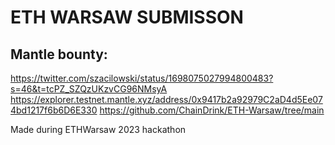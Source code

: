 # ETH WARSAW SUBMISSON


## Mantle bounty:
https://twitter.com/szacilowski/status/1698075027994800483?s=46&t=tcPZ_SZQzUKzvCG96NMsyA
https://explorer.testnet.mantle.xyz/address/0x9417b2a92979C2aD4d5Ee074bd1217f6b6D6E330
https://github.com/ChainDrink/ETH-Warsaw/tree/main

Made during ETHWarsaw 2023 hackathon